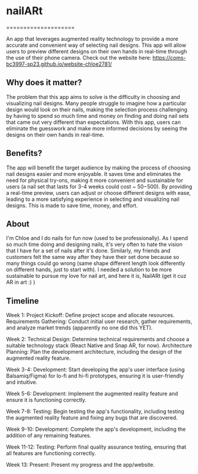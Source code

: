 # nailARt
====================

An app that leverages augmented reality technology to provide a more accurate and convenient way of selecting nail designs.
This app will allow users to preview different designs on their own hands in real-time through the use of their phone camera.
Check out the website here: https://coms-bc3997-sp23.github.io/website-chloe2781/

## Why does it matter?

The problem that this app aims to solve is the difficulty in choosing and visualizing nail designs. Many people struggle to imagine how a particular design would look on their nails, making the selection process challenging by having to spend so much time and money on finding and doing nail sets that came out very different than expectations. With this app, users can eliminate the guesswork and make more informed decisions by seeing the designs on their own hands in real-time.

## Benefits?

The app will benefit the target audience by making the process of choosing nail designs easier and more enjoyable. It saves time and eliminates the need for physical try-ons, making it more convenient and sustainable for users (a nail set that lasts for 3-4 weeks could cost ~ $50-$500). By providing a real-time preview, users can adjust or choose different designs with ease, leading to a more satisfying experience in selecting and visualizing nail designs. This is made to save time, money, and effort.

## About

I'm Chloe and I do nails for fun now (used to be professionally). As I spend so much time doing and designing nails, it's very often to hate the vision that I have for a set of nails after it's done. Similarly, my friends and customers felt the same way after they have their set done because so many things could go wrong (same shape different length look differently on different hands, just to start with). I needed a solution to be more sustainable to pursue  my love for nail art, and here it is, NailARt (get it cuz AR in art :) )

## Timeline

Week 1:
Project Kickoff: Define project scope and allocate resources.
Requirements Gathering: Conduct initial user research, gather requirements, and analyze market trends (apparently no one did this YET).

Week 2:
Technical Design: Determine technical requirements and choose a suitable technology stack (React Native and Snap AR, for now).
Architecture Planning: Plan the development architecture, including the design of the augmented reality feature.

Week 3-4:
Development: Start developing the app's user interface (using Balsamiq/Figma) for lo-fi and hi-fi prototypes, ensuring it is user-friendly and intuitive.

Week 5-6:
Development: Implement the augmented reality feature and ensure it is functioning correctly.

Week 7-8:
Testing: Begin testing the app's functionality, including testing the augmented reality feature and fixing any bugs that are discovered.

Week 9-10:
Development: Complete the app's development, including the addition of any remaining features.

Week 11-12:
Testing: Perform final quality assurance testing, ensuring that all features are functioning correctly.

Week 13:
Present: Present my progress and the app/website.

